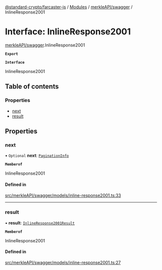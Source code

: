 [@standard-crypto/farcaster-js](../README.md) / [Modules](../modules.md) / [merkleAPI/swagger](../modules/merkleAPI_swagger.md) / InlineResponse2001

# Interface: InlineResponse2001

[merkleAPI/swagger](../modules/merkleAPI_swagger.md).InlineResponse2001

**`Export`**

**`Interface`**

InlineResponse2001

## Table of contents

### Properties

- [next](merkleAPI_swagger.InlineResponse2001.md#next)
- [result](merkleAPI_swagger.InlineResponse2001.md#result)

## Properties

### next

• `Optional` **next**: [`PaginationInfo`](merkleAPI_swagger.PaginationInfo.md)

**`Memberof`**

InlineResponse2001

#### Defined in

[src/merkleAPI/swagger/models/inline-response2001.ts:33](https://github.com/standard-crypto/farcaster-js/blob/main/src/merkleAPI/swagger/models/inline-response2001.ts#L33)

___

### result

• **result**: [`InlineResponse2001Result`](merkleAPI_swagger.InlineResponse2001Result.md)

**`Memberof`**

InlineResponse2001

#### Defined in

[src/merkleAPI/swagger/models/inline-response2001.ts:27](https://github.com/standard-crypto/farcaster-js/blob/main/src/merkleAPI/swagger/models/inline-response2001.ts#L27)
